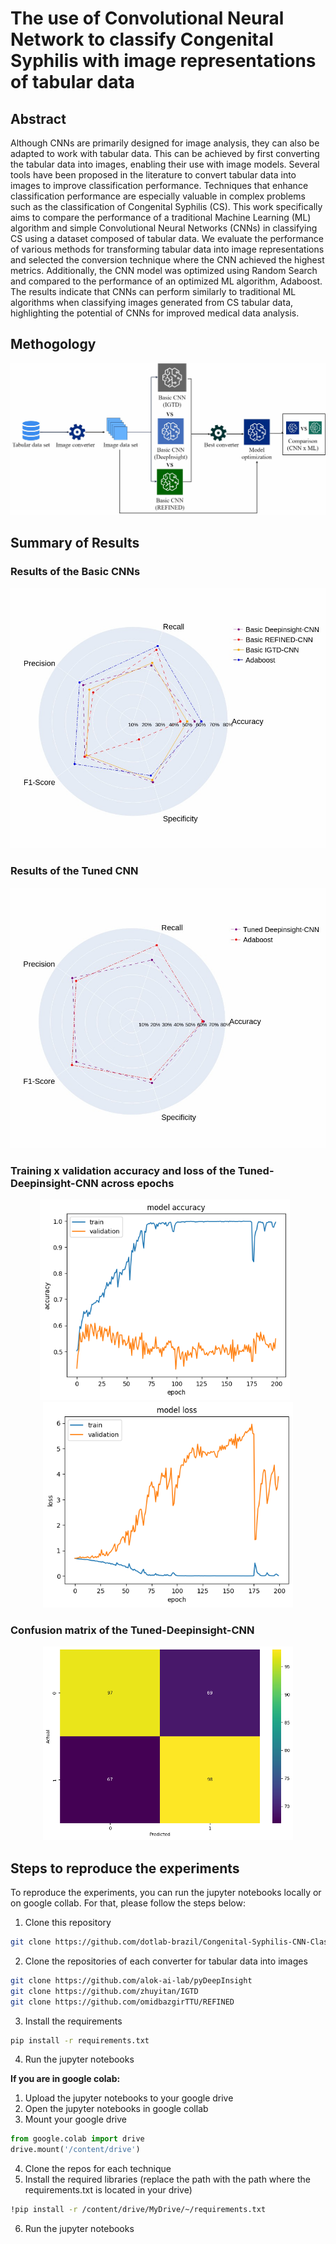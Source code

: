 # The use of Convolutional Neural Network to classify Congenital Syphilis with image representations of tabular data
## Abstract
Although CNNs are primarily designed for image analysis, they can also be adapted to work with tabular data. This can be achieved by first converting the tabular data into images, enabling their use with image models. Several tools have been proposed in the literature to convert tabular data into images to improve classification performance. Techniques that enhance classification performance are especially valuable in complex problems such as the classification of Congenital Syphilis (CS). This work specifically aims to compare the performance of a traditional Machine Learning (ML) algorithm and simple Convolutional Neural Networks (CNNs) in classifying CS using a dataset composed of tabular data. We evaluate the performance of various methods for transforming tabular data into image representations and selected the conversion technique where the CNN achieved the highest metrics. Additionally, the CNN model was optimized using Random Search and compared to the performance of an optimized ML algorithm, Adaboost. The results indicate that CNNs can perform similarly to traditional ML algorithms when classifying images generated from CS tabular data, highlighting the potential of CNNs for improved medical data analysis.

## Methogology
<div align='center'>
<img src="Images/methodology.png" alt="Methodology" width="900"/>
</div>

## Summary of Results

### Results of the Basic CNNs
![Results of the Basic CNNs](Images/basic_cnns.png)
### Results of the Tuned CNN
![Results of the Tuned CNN](Images/tuned_cnns.png)

### Training x validation accuracy and loss of the Tuned-Deepinsight-CNN across epochs

<div align="center">
<img src="Images/Tuned-Deepinsight-CNN_train_val_acc.png" alt="Training x validation accuracy of the Tuned-Deepinsight-CNN across epochs" width="400" style="display:inline-block; margin-right: 10px;"/>
<img src="Images/Tuned-Deepinsight-CNN_train_val_loss.png" alt="Training x validation loss of the Tuned-Deepinsight-CNN across epochs" width="400" style="display:inline-block;"/>
</div>

### Confusion matrix of the Tuned-Deepinsight-CNN
<div align="center">
<img src="Images/Tuned-Deepinsight-CNN_confusion_matrix.png" alt="Confusion matrix of the Tuned-Deepinsight-CNN" width="400"/>
</div>

## Steps to reproduce the experiments
To reproduce the experiments, you can run the jupyter notebooks locally or on google collab. For that, please follow the steps below:

1. Clone this  repository
```bash
git clone https://github.com/dotlab-brazil/Congenital-Syphilis-CNN-Classification
```
2. Clone the repositories of each converter for tabular data into images
```bash
git clone https://github.com/alok-ai-lab/pyDeepInsight
git clone https://github.com/zhuyitan/IGTD
git clone https://github.com/omidbazgirTTU/REFINED
```

3. Install the requirements
```bash
pip install -r requirements.txt
```

4. Run the jupyter notebooks

**If you are in google colab:** 
1. Upload the jupyter notebooks to your google drive
2. Open the jupyter notebooks in google collab
3. Mount your google drive
```python
from google.colab import drive
drive.mount('/content/drive')
```
4. Clone the repos for each technique
5. Install the required libraries (replace the path with the path where the requirements.txt is located in your drive)
```bash	
!pip install -r /content/drive/MyDrive/~/requirements.txt
```	
6. Run the jupyter notebooks

